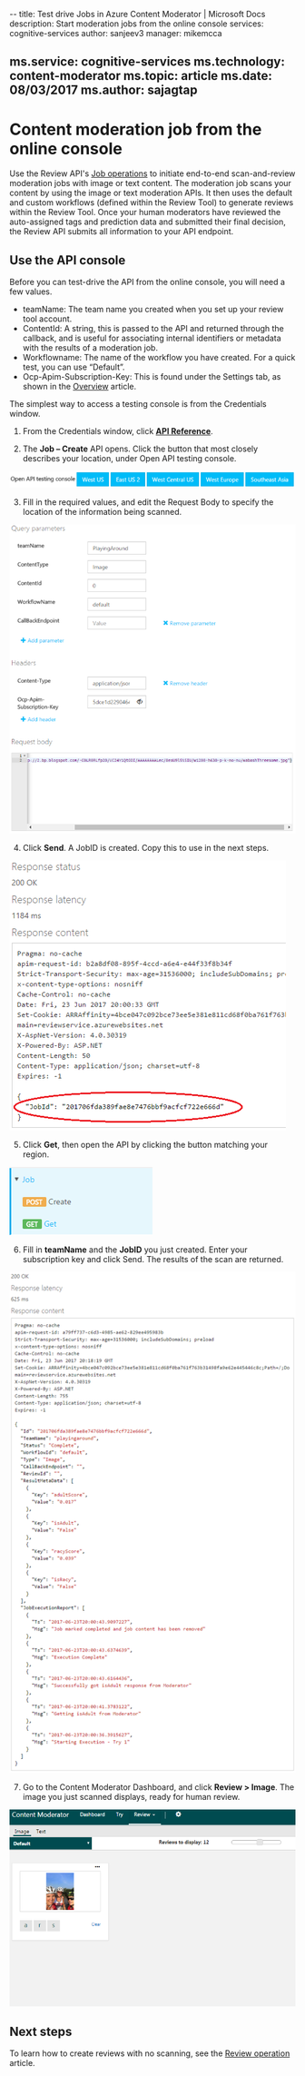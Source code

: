 --
title: Test drive Jobs in Azure Content Moderator | Microsoft Docs
description: Start moderation jobs from the online console
services: cognitive-services
author: sanjeev3
manager: mikemcca

ms.service: cognitive-services
ms.technology: content-moderator
ms.topic: article
ms.date: 08/03/2017
ms.author: sajagtap
---

# Content moderation job from the online console

Use the Review API's [Job operations](https://westus.dev.cognitive.microsoft.com/docs/services/580519463f9b070e5c591178/operations/580519483f9b0709fc47f9c5) to initiate end-to-end scan-and-review moderation jobs with image or text content. The moderation job scans your content by using the image or text moderation APIs. It then uses the default and custom workflows (defined within the Review Tool) to generate reviews within the Review Tool. Once your human moderators have reviewed the auto-assigned tags and prediction data and submitted their final decision, the Review API submits all information to your API endpoint.

## Use the API console
Before you can test-drive the API from the online console, you will need a few values.

- teamName: The team name you created when you set up your review tool account. 
- ContentId: A string, this is passed to the API and returned through the callback, and is useful for associating internal identifiers or metadata with the results of a moderation job.
- Workflowname: The name of the workflow you have created. For a quick test, you can use “Default”.
- Ocp-Apim-Subscription-Key: This is found under the Settings tab, as shown in the [Overview](overview.md) article.


The simplest way to access a testing console is from the Credentials window.
1.	From the Credentials window, click **[API Reference](https://westus.dev.cognitive.microsoft.com/docs/services/580519463f9b070e5c591178/operations/580519483f9b0709fc47f9c5)**.

2.	The **Job – Create** API opens. Click the button that most closely describes your location, under Open API testing console.

  ![Test Drive Job Step 2](images/test-drive-job-1.png)
  
3.	Fill in the required values, and edit the Request Body to specify the location of the 
information being scanned.

  ![Test Drive Job Step 3](images/test-drive-job-2.png)
  
4.	Click **Send**. A JobID is created. Copy this to use in the next steps.

  ![Test Drive Job Step 4](images/test-drive-job-3.png)
  
5.	Click **Get**, then open the API by clicking the button matching your region.

  ![Test Drive Job Step 5](images/test-drive-job-4.png)
  
6.	Fill in **teamName** and the **JobID** you just created. Enter your subscription key and click Send. The results of the scan are returned.

  ![Test Drive Job Step 6](images/test-drive-job-5.png)
  
7.	Go to the Content Moderator Dashboard, and click **Review > Image**. The image you just scanned displays, ready for human review.

  ![Test Drive Job Step 7](images/test-drive-job-6.png)

## Next steps

To learn how to create reviews with no scanning, see the [Review operation](try-review-api-review.md) article.
